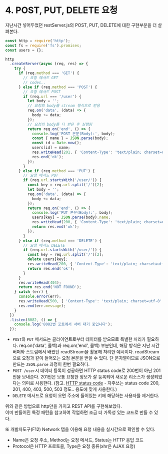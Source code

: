 ﻿# 4. POST, PUT, DELETE 요청

지난시간 넣어두었던 restServer.js의 POST, PUT, DELETE에 대한 구현부분을 더 살펴본다.

```jsx
const http = require('http');
const fs = require('fs').promises;
const users = {};

http
  .createServer(async (req, res) => {
    try {
      if (req.method === 'GET') {
        // 요청 메서드 GET
        // codes..
      } else if (req.method === 'POST') {
        // 요청 메서드 POST
        if (req.url === '/user') {
          let body = '';
          // 요청의 body를 stream 형식으로 받음
          req.on('data', (data) => {
            body += data;
          });
          // 요청의 body를 다 받은 후 실행됨
          return req.on('end', () => {
            console.log('POST 본문(Body):', body);
            const { name } = JSON.parse(body);
            const id = Date.now();
            users[id] = name;
            res.writeHead(201, { 'Content-Type': 'text/plain; charset=utf-8' });
            res.end('ok');
          });
        }
      } else if (req.method === 'PUT') {
        // 요청 메서드 PUT
        if (req.url.startsWith('/user/')) {
          const key = req.url.split('/')[2];
          let body = '';
          req.on('data', (data) => {
            body += data;
          });
          return req.on('end', () => {
            console.log('PUT 본문(Body):', body);
            users[key] = JSON.parse(body).name;
            res.writeHead(200, { 'Content-Type': 'text/plain; charset=utf-8' });
            return res.end('ok');
          });
        }
      } else if (req.method === 'DELETE') {
        // 요청 메서드 DELETE
        if (req.url.startsWith('/user/')) {
          const key = req.url.split('/')[2];
          delete users[key];
          res.writeHead(200, { 'Content-Type': 'text/plain; charset=utf-8' });
          return res.end('ok');
        }
      }
      res.writeHead(404);
      return res.end('NOT FOUND');
    } catch (err) {
      console.error(err);
      res.writeHead(500, { 'Content-Type': 'text/plain; charset=utf-8' });
      res.end(err.message);
    }
  })
  .listen(8082, () => {
    console.log('8082번 포트에서 서버 대기 중입니다');
  });
```

- `POST`와 `PUT` 메서드는 클라이언트로부터 데이터를 받으므로 특별한 처리가 필요하다. req.on('data', 콜백)과 req.on('end', 콜백) 부분인데, 해당 방식은 지난 시간 버퍼와 스트림에서 배웠던 readStream을 활용해 처리한 예시이다. readStream으로 요청과 같이 들어오는 요청 본문을 받을 수 있다. 단 문자열이므로 JSON으로 만드는 `JSON.parse` 과정이 한번 필요하다.
- `POST /user`시 데이터 등록이 성공하면 HTTP status code로 200번이 아닌 201번을 보내준다. 201번은 보통 요청한 정보가 잘 등록되어 새로운 리소스가 생성되었다는 의미로 사용한다. (참고. [HTTP status code](https://developer.mozilla.org/ko/docs/Web/HTTP/Status) - 자주쓰는 status code 200, 201, 400, 403, 500, 503 정도.. 용도에 맞게 사용한다.)
- `DELETE` 메서드로 요청이 오면 주소에 들어있는 키에 해당하는 사용자를 제거한다.

위와 같은 방법으로 http만을 가지고 REST API를 구현해보았다.  
이미 만들어진 특정 패턴을 참고하여 작업하면 조금 더 가독성 있는 코드로 만들 수 있다.

또 개발자도구(F12) Network 탭을 이용해 요청 내용을 실시간으로 확인할 수 있다.

- Name은 요청 주소, Method는 요청 메서드, Status는 HTTP 응답 코드
- Protocol은 HTTP 프로토콜, Type은 요청 종류(xhr은 AJAX 요청)
